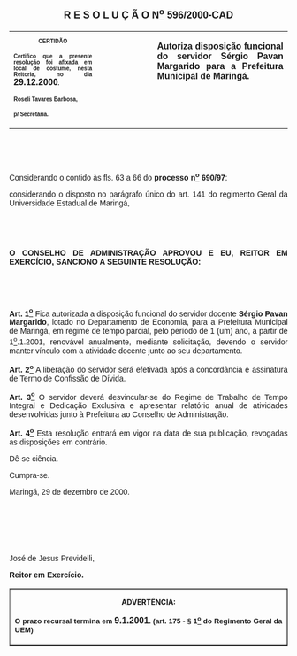 <BODY>

<B><FONT FACE="Arial" SIZE=4><P ALIGN="CENTER"><A NAME="_Toc445798786"></P>
<P ALIGN="CENTER">R E S O L U &Ccedil; &Atilde; O  N<U><SUP>o</U></SUP>  596/2000-CAD</P>
</B></FONT><FONT FACE="Arial"><P ALIGN="JUSTIFY"></P></FONT>
<TABLE CELLSPACING=0 BORDER=0 CELLPADDING=7 WIDTH=604>
<TR><TD WIDTH="31%" VALIGN="TOP">
<B><FONT FACE="Arial" SIZE=1><P ALIGN="CENTER">CERTID&Atilde;O</P>
<P ALIGN="JUSTIFY">   Certifico que a presente resolu&ccedil;&atilde;o foi afixada em local de costume, nesta Reitoria, no dia </FONT><FONT FACE="Arial">29.12.2000</FONT><FONT FACE="Arial" SIZE=1>.</P>
<P ALIGN="JUSTIFY"></P>
<P ALIGN="JUSTIFY">Roseli Tavares Barbosa,</P>
<P ALIGN="JUSTIFY">p/ Secret&aacute;ria.</B></FONT></TD>
<TD WIDTH="20%" VALIGN="TOP">&nbsp;</TD>
<TD WIDTH="48%" VALIGN="TOP">
<B><FONT FACE="Arial"><P ALIGN="JUSTIFY">Autoriza disposi&ccedil;&atilde;o funcional do servidor S&eacute;rgio Pavan Margarido para a Prefeitura Municipal de Maring&aacute;.</B></FONT></TD>
</TR>
</TABLE>

<FONT FACE="Arial"><P ALIGN="JUSTIFY"></P>
<P ALIGN="JUSTIFY">&nbsp;</P>
<P ALIGN="JUSTIFY">&nbsp;</P>
<P ALIGN="JUSTIFY">Considerando o contido &agrave;s fls. 63 a 66 do <B>processo n<U><SUP>o</U></SUP> 690/97</B>;</P>
<P ALIGN="JUSTIFY">considerando o disposto no par&aacute;grafo &uacute;nico do art. 141 do regimento Geral da Universidade Estadual de Maring&aacute;,</P>
<P ALIGN="JUSTIFY"></P>
<P ALIGN="JUSTIFY">&nbsp;</P>
<P ALIGN="JUSTIFY">&nbsp;</P>
<B><P ALIGN="JUSTIFY">O CONSELHO DE ADMINISTRA&Ccedil;&Atilde;O APROVOU E EU, REITOR EM EXERC&Iacute;CIO, SANCIONO A SEGUINTE RESOLU&Ccedil;&Atilde;O:</P>
</B><P ALIGN="JUSTIFY"></P>
<P ALIGN="JUSTIFY">&nbsp;</P>
<P ALIGN="JUSTIFY">&nbsp;</P>
<B><P ALIGN="JUSTIFY">Art. 1<U><SUP>o</B></U></SUP> Fica autorizada a disposi&ccedil;&atilde;o funcional do servidor docente <B>S&eacute;rgio Pavan Margarido</B>, lotado no Departamento de Economia, para a Prefeitura Municipal de Maring&aacute;, em regime de tempo parcial, pelo per&iacute;odo de 1 (um) ano, a partir de 1<U><SUP>o</U></SUP>.1.2001, renov&aacute;vel anualmente, mediante solicita&ccedil;&atilde;o, devendo o servidor manter v&iacute;nculo com a atividade docente junto ao seu departamento.</P>
<B><P ALIGN="JUSTIFY">Art. 2<U><SUP>o</B></U></SUP> A libera&ccedil;&atilde;o do servidor ser&aacute; efetivada ap&oacute;s a concord&acirc;ncia e assinatura de Termo de Confiss&atilde;o de D&iacute;vida.</P>
<B><P ALIGN="JUSTIFY">Art. 3<U><SUP>o</B></U></SUP> O servidor dever&aacute; desvincular-se do Regime de Trabalho de Tempo Integral e Dedica&ccedil;&atilde;o Exclusiva e apresentar relat&oacute;rio anual de atividades desenvolvidas junto &agrave; Prefeitura ao Conselho de Administra&ccedil;&atilde;o.</P>
<B><P ALIGN="JUSTIFY">Art. 4<U><SUP>o</B></U></SUP> Esta resolu&ccedil;&atilde;o entrar&aacute; em vigor na data de sua publica&ccedil;&atilde;o, revogadas as disposi&ccedil;&otilde;es em contr&aacute;rio.</P>
<P ALIGN="JUSTIFY">D&ecirc;-se ci&ecirc;ncia.</P>
<P ALIGN="JUSTIFY">&#9;Cumpra-se.</P>
<P ALIGN="JUSTIFY"></P>
<P ALIGN="JUSTIFY">Maring&aacute;, 29 de dezembro de 2000.</P>
<P ALIGN="JUSTIFY"></P>
<P ALIGN="JUSTIFY">&nbsp;</P>
<P ALIGN="JUSTIFY">&nbsp;</P>
<P ALIGN="JUSTIFY">&nbsp;</P>
<P>Jos&eacute; de Jesus Previdelli,</P>
<B><P>Reitor em Exerc&iacute;cio.</P>
<P ALIGN="CENTER"></P></B></FONT>
<TABLE BORDER CELLSPACING=1 CELLPADDING=4 WIDTH=207>
<TR><TD VALIGN="TOP">
<B><FONT SIZE=2><P ALIGN="CENTER">ADVERT&Ecirc;NCIA:</P>
</FONT><FONT FACE="Arial" SIZE=2><P ALIGN="JUSTIFY">O prazo recursal termina em </FONT><FONT FACE="Arial">9.1.2001</FONT><FONT FACE="Arial" SIZE=2>. (art. 175 - § 1<U><SUP>o</U></SUP> do Regimento Geral da UEM)</B></FONT></TD>
</TR>
</TABLE>

<FONT SIZE=2><P></A></P></FONT></BODY>

